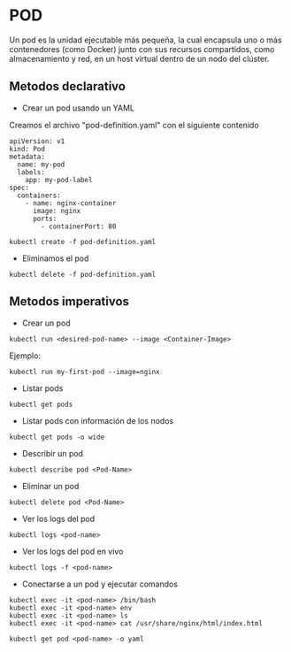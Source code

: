 # POD

Un pod es la unidad ejecutable más pequeña, la cual encapsula uno o más contenedores (como Docker) junto con sus recursos compartidos, como almacenamiento y red, en un host virtual dentro de un nodo del clúster.

##  Metodos declarativo

- Crear un pod usando un YAML

Creamos el archivo "pod-definition.yaml" con el siguiente contenido

```
apiVersion: v1
kind: Pod
metadata:
  name: my-pod
  labels: 
    app: my-pod-label
spec:
  containers:
    - name: nginx-container
      image: nginx
      ports:
        - containerPort: 80
```

```
kubectl create -f pod-definition.yaml
```
- Eliminamos el pod

```
kubectl delete -f pod-definition.yaml
```
  
##  Metodos imperativos

- Crear un pod
```
kubectl run <desired-pod-name> --image <Container-Image>
```
Ejemplo:
```
kubectl run my-first-pod --image=nginx
```

- Listar pods
```
kubectl get pods
```
- Listar pods con información de los nodos
```
kubectl get pods -o wide
```

- Describir un pod
```
kubectl describe pod <Pod-Name>
```
- Eliminar un pod

```
kubectl delete pod <Pod-Name>
```
- Ver los logs del pod
```
kubectl logs <pod-name>
```
- Ver los logs del pod en vivo
```
kubectl logs -f <pod-name>
```
- Conectarse a un pod y ejecutar comandos
```
kubectl exec -it <pod-name> /bin/bash
kubectl exec -it <pod-name> env
kubectl exec -it <pod-name> ls
kubectl exec -it <pod-name> cat /usr/share/nginx/html/index.html
```

```
kubectl get pod <pod-name> -o yaml   
```




